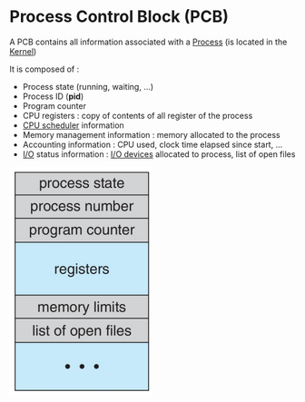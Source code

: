 # Process Control Block (PCB)

A PCB contains all information associated with a [Process](Process.md) (is located in the [Kernel](Kernel.md))

It is composed of :

- Process state (running, waiting, ...)
- Process ID (**pid**)
- Program counter
- CPU registers : copy of contents of all register of the process
- [CPU scheduler](CPU%20scheduler.md) information
- Memory management information : memory allocated to the process
- Accounting information : CPU used, clock time elapsed since start, ...
- [I/O](I%20O%20devices.md) status information : [I/O devices](I%20O%20devices.md) allocated to process, list of open files

![](attachments/Pasted%20image%2020230611140617.png)